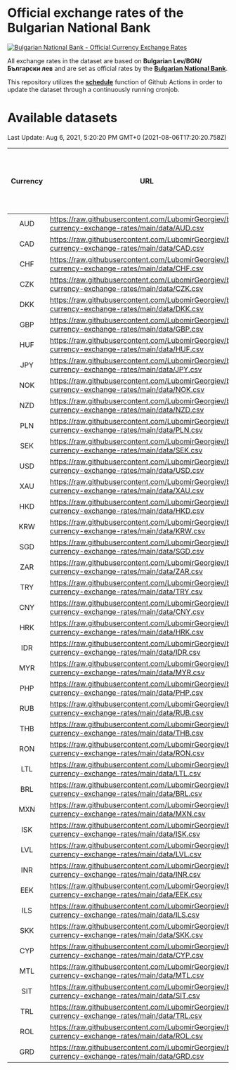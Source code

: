 # Official exchange rates of the Bulgarian National Bank

[![Bulgarian National Bank - Official Currency Exchange Rates](https://github.com/LubomirGeorgiev/bnb-currency-exchange-rates/actions/workflows/update-rates.yml/badge.svg?branch=main)](https://github.com/LubomirGeorgiev/bnb-currency-exchange-rates/actions/workflows/update-rates.yml)

All exchange rates in the dataset are based on **Bulgarian Lev/BGN/Български лев** and are set as official rates by the [**Bulgarian National Bank**](https://www.bnb.bg/Statistics/StExternalSector/StExchangeRates/StERForeignCurrencies/index.htm?toLang=_EN).

This repository utilizes the [**schedule**](https://docs.github.com/en/actions/reference/events-that-trigger-workflows) function of Github Actions in order to update the dataset through a continuously running cronjob.

# Available datasets

<!-- START LINKS (DO NOT EVER FU*ING DELETE THIS COMMENT FOR THE LOVE OF YOUR LIFE!!! IF YOU ARE CURIOS HOW IT WORKS, YOU CAN HAVE A LOOK AT ./src/updateReadme.ts) -->

Last Update: Aug 6, 2021, 5:20:20 PM GMT+0 (2021-08-06T17:20:20.758Z)

| Currency | URL                                                                                             | Number of records | Number of missing days that were filled in |
| :------: | ----------------------------------------------------------------------------------------------- | :---------------: | :----------------------------------------: |
|   AUD    | https://raw.githubusercontent.com/LubomirGeorgiev/bnb-currency-exchange-rates/main/data/AUD.csv |       7850        |                    2419                    |
|   CAD    | https://raw.githubusercontent.com/LubomirGeorgiev/bnb-currency-exchange-rates/main/data/CAD.csv |       7850        |                    2419                    |
|   CHF    | https://raw.githubusercontent.com/LubomirGeorgiev/bnb-currency-exchange-rates/main/data/CHF.csv |       7850        |                    2419                    |
|   CZK    | https://raw.githubusercontent.com/LubomirGeorgiev/bnb-currency-exchange-rates/main/data/CZK.csv |       7850        |                    2419                    |
|   DKK    | https://raw.githubusercontent.com/LubomirGeorgiev/bnb-currency-exchange-rates/main/data/DKK.csv |       7850        |                    2419                    |
|   GBP    | https://raw.githubusercontent.com/LubomirGeorgiev/bnb-currency-exchange-rates/main/data/GBP.csv |       7850        |                    2419                    |
|   HUF    | https://raw.githubusercontent.com/LubomirGeorgiev/bnb-currency-exchange-rates/main/data/HUF.csv |       7850        |                    2419                    |
|   JPY    | https://raw.githubusercontent.com/LubomirGeorgiev/bnb-currency-exchange-rates/main/data/JPY.csv |       7850        |                    2419                    |
|   NOK    | https://raw.githubusercontent.com/LubomirGeorgiev/bnb-currency-exchange-rates/main/data/NOK.csv |       7850        |                    2419                    |
|   NZD    | https://raw.githubusercontent.com/LubomirGeorgiev/bnb-currency-exchange-rates/main/data/NZD.csv |       7850        |                    2419                    |
|   PLN    | https://raw.githubusercontent.com/LubomirGeorgiev/bnb-currency-exchange-rates/main/data/PLN.csv |       7850        |                    2419                    |
|   SEK    | https://raw.githubusercontent.com/LubomirGeorgiev/bnb-currency-exchange-rates/main/data/SEK.csv |       7850        |                    2419                    |
|   USD    | https://raw.githubusercontent.com/LubomirGeorgiev/bnb-currency-exchange-rates/main/data/USD.csv |       7850        |                    2419                    |
|   XAU    | https://raw.githubusercontent.com/LubomirGeorgiev/bnb-currency-exchange-rates/main/data/XAU.csv |       7850        |                    2421                    |
|   HKD    | https://raw.githubusercontent.com/LubomirGeorgiev/bnb-currency-exchange-rates/main/data/HKD.csv |       7548        |                    2328                    |
|   KRW    | https://raw.githubusercontent.com/LubomirGeorgiev/bnb-currency-exchange-rates/main/data/KRW.csv |       7548        |                    2328                    |
|   SGD    | https://raw.githubusercontent.com/LubomirGeorgiev/bnb-currency-exchange-rates/main/data/SGD.csv |       7548        |                    2328                    |
|   ZAR    | https://raw.githubusercontent.com/LubomirGeorgiev/bnb-currency-exchange-rates/main/data/ZAR.csv |       7548        |                    2328                    |
|   TRY    | https://raw.githubusercontent.com/LubomirGeorgiev/bnb-currency-exchange-rates/main/data/TRY.csv |       6030        |                    1858                    |
|   CNY    | https://raw.githubusercontent.com/LubomirGeorgiev/bnb-currency-exchange-rates/main/data/CNY.csv |       5914        |                    1826                    |
|   HRK    | https://raw.githubusercontent.com/LubomirGeorgiev/bnb-currency-exchange-rates/main/data/HRK.csv |       5914        |                    1826                    |
|   IDR    | https://raw.githubusercontent.com/LubomirGeorgiev/bnb-currency-exchange-rates/main/data/IDR.csv |       5914        |                    1826                    |
|   MYR    | https://raw.githubusercontent.com/LubomirGeorgiev/bnb-currency-exchange-rates/main/data/MYR.csv |       5914        |                    1826                    |
|   PHP    | https://raw.githubusercontent.com/LubomirGeorgiev/bnb-currency-exchange-rates/main/data/PHP.csv |       5914        |                    1826                    |
|   RUB    | https://raw.githubusercontent.com/LubomirGeorgiev/bnb-currency-exchange-rates/main/data/RUB.csv |       5914        |                    1826                    |
|   THB    | https://raw.githubusercontent.com/LubomirGeorgiev/bnb-currency-exchange-rates/main/data/THB.csv |       5914        |                    1826                    |
|   RON    | https://raw.githubusercontent.com/LubomirGeorgiev/bnb-currency-exchange-rates/main/data/RON.csv |       5855        |                    1808                    |
|   LTL    | https://raw.githubusercontent.com/LubomirGeorgiev/bnb-currency-exchange-rates/main/data/LTL.csv |       5147        |                    1576                    |
|   BRL    | https://raw.githubusercontent.com/LubomirGeorgiev/bnb-currency-exchange-rates/main/data/BRL.csv |       4944        |                    1529                    |
|   MXN    | https://raw.githubusercontent.com/LubomirGeorgiev/bnb-currency-exchange-rates/main/data/MXN.csv |       4944        |                    1529                    |
|   ISK    | https://raw.githubusercontent.com/LubomirGeorgiev/bnb-currency-exchange-rates/main/data/ISK.csv |       4852        |                    1499                    |
|   LVL    | https://raw.githubusercontent.com/LubomirGeorgiev/bnb-currency-exchange-rates/main/data/LVL.csv |       4782        |                    1462                    |
|   INR    | https://raw.githubusercontent.com/LubomirGeorgiev/bnb-currency-exchange-rates/main/data/INR.csv |       4577        |                    1415                    |
|   EEK    | https://raw.githubusercontent.com/LubomirGeorgiev/bnb-currency-exchange-rates/main/data/EEK.csv |       3996        |                    1222                    |
|   ILS    | https://raw.githubusercontent.com/LubomirGeorgiev/bnb-currency-exchange-rates/main/data/ILS.csv |       3851        |                    1194                    |
|   SKK    | https://raw.githubusercontent.com/LubomirGeorgiev/bnb-currency-exchange-rates/main/data/SKK.csv |       2966        |                    908                     |
|   CYP    | https://raw.githubusercontent.com/LubomirGeorgiev/bnb-currency-exchange-rates/main/data/CYP.csv |       2902        |                    886                     |
|   MTL    | https://raw.githubusercontent.com/LubomirGeorgiev/bnb-currency-exchange-rates/main/data/MTL.csv |       2600        |                    795                     |
|   SIT    | https://raw.githubusercontent.com/LubomirGeorgiev/bnb-currency-exchange-rates/main/data/SIT.csv |       2538        |                    774                     |
|   TRL    | https://raw.githubusercontent.com/LubomirGeorgiev/bnb-currency-exchange-rates/main/data/TRL.csv |       1818        |                    559                     |
|   ROL    | https://raw.githubusercontent.com/LubomirGeorgiev/bnb-currency-exchange-rates/main/data/ROL.csv |       1693        |                    520                     |
|   GRD    | https://raw.githubusercontent.com/LubomirGeorgiev/bnb-currency-exchange-rates/main/data/GRD.csv |        361        |                    109                     |

<!-- END LINKS (DO NOT EVER FU*ING DELETE THIS COMMENT FOR THE LOVE OF YOUR LIFE!!! IF YOU ARE CURIOS HOW IT WORKS, YOU CAN HAVE A LOOK AT ./src/updateReadme.ts) -->
